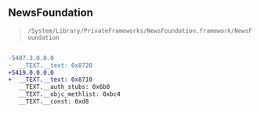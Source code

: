 ## NewsFoundation

> `/System/Library/PrivateFrameworks/NewsFoundation.framework/NewsFoundation`

```diff

-5407.3.0.0.0
-  __TEXT.__text: 0x8720
+5419.0.0.0.0
+  __TEXT.__text: 0x8710
   __TEXT.__auth_stubs: 0x6b0
   __TEXT.__objc_methlist: 0xbc4
   __TEXT.__const: 0xd8

```
